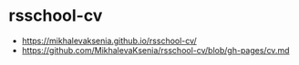 # rsschool-cv 
- https://mikhalevaksenia.github.io/rsschool-cv/
- https://github.com/MikhalevaKsenia/rsschool-cv/blob/gh-pages/cv.md
